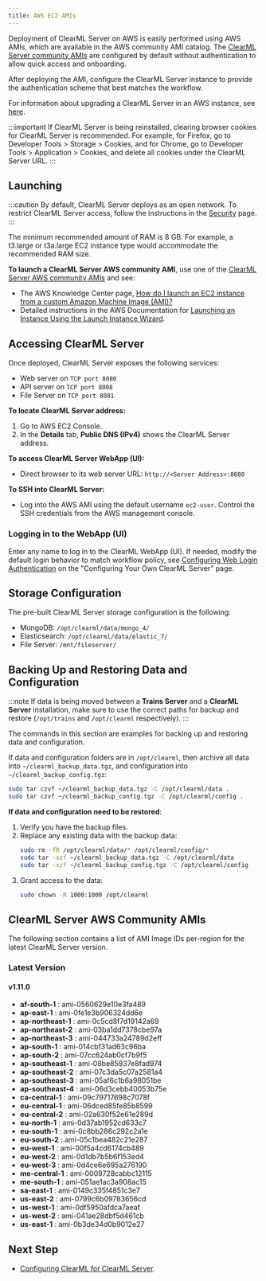```yaml
---
title: AWS EC2 AMIs
---
```


Deployment of ClearML Server on AWS is easily performed using AWS AMIs, which are available in the AWS community AMI catalog.
The [ClearML Server community AMIs](#clearml-server-aws-community-amis) are configured by default without authentication
to allow quick access and onboarding.

After deploying the AMI, configure the ClearML Server instance to provide the authentication scheme that 
best matches the workflow.

For information about upgrading a ClearML Server in an AWS instance, see [here](upgrade_server_aws_ec2_ami.md).

:::important
If ClearML Server is being reinstalled, clearing browser cookies for ClearML Server is recommended. For example, 
for Firefox, go to Developer Tools > Storage > Cookies, and for Chrome, go to Developer Tools > Application > Cookies,
and delete all cookies under the ClearML Server URL.
:::

## Launching

:::caution
By default, ClearML Server deploys as an open network. To restrict ClearML Server access, follow the instructions 
in the [Security](clearml_server_security.md) page.
:::

The minimum recommended amount of RAM is 8 GB. For example, a t3.large or t3a.large EC2 instance type would accommodate the recommended RAM size.

**To launch a ClearML Server AWS community AMI**, use one of the [ClearML Server AWS community AMIs](#clearml-server-aws-community-amis) 
and see:

* The AWS Knowledge Center page, [How do I launch an EC2 instance from a custom Amazon Machine Image (AMI)?](https://aws.amazon.com/premiumsupport/knowledge-center/launch-instance-custom-ami/)
* Detailed instructions in the AWS Documentation for [Launching an Instance Using the Launch Instance Wizard](https://docs.aws.amazon.com/AWSEC2/latest/UserGuide/launching-instance.html).

## Accessing ClearML Server

Once deployed, ClearML Server exposes the following services:

* Web server on `TCP port 8080`
* API server on `TCP port 8008`
* File Server on `TCP port 8081`

**To locate ClearML Server address:**

1. Go to AWS EC2 Console.
1. In the **Details** tab, **Public DNS (IPv4)** shows the ClearML Server address.

**To access ClearML Server WebApp (UI):**

* Direct browser to its web server URL: `http://<Server Address>:8080`

**To SSH into ClearML Server:**

* Log into the AWS AMI using the default username `ec2-user`. Control the SSH credentials from the AWS management console.

### Logging in to the WebApp (UI)

Enter any name to log in to the ClearML WebApp (UI). If needed, modify the default login behavior to match workflow policy, 
see [Configuring Web Login Authentication](clearml_server_config.md#web-login-authentication) 
on the "Configuring Your Own ClearML Server" page.

## Storage Configuration

The pre-built ClearML Server storage configuration is the following:

* MongoDB: `/opt/clearml/data/mongo_4/`
* Elasticsearch: `/opt/clearml/data/elastic_7/`
* File Server: `/mnt/fileserver/`


## Backing Up and Restoring Data and Configuration

:::note
If data is being moved between a **Trains Server** and a **ClearML Server** installation, make sure to use the correct paths 
for backup and restore (`/opt/trains` and `/opt/clearml` respectively).
:::

The commands in this section are examples for backing up and restoring data and configuration.

If data and configuration folders are in `/opt/clearml`, then archive all data into `~/clearml_backup_data.tgz`, and 
configuration into `~/clearml_backup_config.tgz`:

```bash
sudo tar czvf ~/clearml_backup_data.tgz -C /opt/clearml/data .
sudo tar czvf ~/clearml_backup_config.tgz -C /opt/clearml/config .
```

**If data and configuration need to be restored**:

1. Verify you have the backup files.
1. Replace any existing data with the backup data:
   ```bash
   sudo rm -fR /opt/clearml/data/* /opt/clearml/config/*
   sudo tar -xzf ~/clearml_backup_data.tgz -C /opt/clearml/data
   sudo tar -xzf ~/clearml_backup_config.tgz -C /opt/clearml/config
   ```
1. Grant access to the data:
   ```bash
   sudo chown -R 1000:1000 /opt/clearml
   ```
        

## ClearML Server AWS Community AMIs

The following section contains a list of AMI Image IDs per-region for the latest ClearML Server version.



### Latest Version

#### v1.11.0

* **af-south-1** : ami-0560629e10e3fa489
* **ap-east-1** : ami-0fe1e3b906324dd6e
* **ap-northeast-1** : ami-0c5cd8f7d19142a69
* **ap-northeast-2** : ami-03ba1dd7378cbe97a
* **ap-northeast-3** : ami-044733a24789d2eff
* **ap-south-1** : ami-014cbf31ad63c96ba
* **ap-south-2** : ami-07cc624ab0cf7b9f5
* **ap-southeast-1** : ami-08be85937e8fad974
* **ap-southeast-2** : ami-07c3da5c07a2581a4
* **ap-southeast-3** : ami-05af6c1b6a98051be
* **ap-southeast-4** : ami-06d3cebb40053b75e
* **ca-central-1** : ami-09c79717698c7078f
* **eu-central-1** : ami-06dced85fe85b8599
* **eu-central-2** : ami-02a630f52e61e289d
* **eu-north-1** : ami-0d37ab1952cd633c7
* **eu-south-1** : ami-0c8bb286c292c2a1e
* **eu-south-2** : ami-05c1bea482c21e287
* **eu-west-1** : ami-00f5a4cd6174cb489
* **eu-west-2** : ami-0d1db7b5b6f153ed4
* **eu-west-3** : ami-0d4ce6e695a276190
* **me-central-1** : ami-0009728cabbc12115
* **me-south-1** : ami-051ae1ac3a908ac15
* **sa-east-1** : ami-0149c335f4851c3e7
* **us-east-2** : ami-0799c6b09783656cd
* **us-west-1** : ami-0df5950afdca7aeaf
* **us-west-2** : ami-041ae28dbf5d461cb
* **us-east-1** : ami-0b3de34d0b9012e27

## Next Step

* [Configuring ClearML for ClearML Server](clearml_config_for_clearml_server.md).
